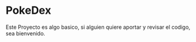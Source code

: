 # PokeDex

Este Proyecto es algo basico, si alguien quiere aportar y revisar el codigo, sea bienvenido.
